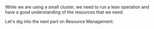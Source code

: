 
While we are using a small cluster, we need to run a lean operation and have a good understanding of the resources that we need.

Let's dig into the next part on Resource Management.